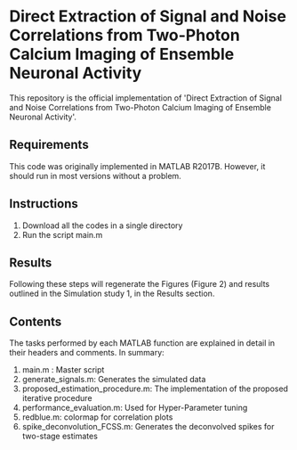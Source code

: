 # Direct Extraction of Signal and Noise Correlations from Two-Photon Calcium Imaging of Ensemble Neuronal Activity

This repository is the official implementation of 'Direct Extraction of Signal and Noise Correlations from Two-Photon Calcium Imaging of Ensemble Neuronal Activity'.

## Requirements

This code was originally implemented in MATLAB R2017B. However, it should run in most versions without a problem.

## Instructions

1. Download all the codes in a single directory
2. Run the script main.m 

## Results

Following these steps will regenerate the Figures (Figure 2) and results outlined in the Simulation study 1, in the Results section. 

## Contents

The tasks performed by each MATLAB function are explained in detail in their headers and comments. In summary:

1. main.m : Master script
2. generate_signals.m: Generates the simulated data
3. proposed_estimation_procedure.m: The implementation of the proposed iterative procedure
4. performance_evaluation.m: Used for Hyper-Parameter tuning
5. redblue.m: colormap for correlation plots
6. spike_deconvolution_FCSS.m: Generates the deconvolved spikes for two-stage estimates


